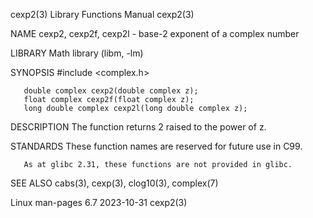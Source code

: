 cexp2(3)							   Library Functions Manual							      cexp2(3)

NAME
       cexp2, cexp2f, cexp2l - base-2 exponent of a complex number

LIBRARY
       Math library (libm, -lm)

SYNOPSIS
       #include <complex.h>

       double complex cexp2(double complex z);
       float complex cexp2f(float complex z);
       long double complex cexp2l(long double complex z);

DESCRIPTION
       The function returns 2 raised to the power of z.

STANDARDS
       These function names are reserved for future use in C99.

       As at glibc 2.31, these functions are not provided in glibc.

SEE ALSO
       cabs(3), cexp(3), clog10(3), complex(7)

Linux man-pages 6.7							  2023-10-31								      cexp2(3)
